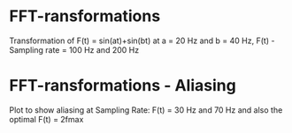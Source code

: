 # FFT-ransformations
Transformation of F(t) = sin(at)+sin(bt) at a = 20 Hz and b = 40 Hz, F(t) - Sampling rate = 100 Hz and 200 Hz
# FFT-ransformations - Aliasing
Plot to show aliasing at Sampling Rate: F(t) = 30 Hz and 70 Hz and also the optimal F(t) = 2fmax
